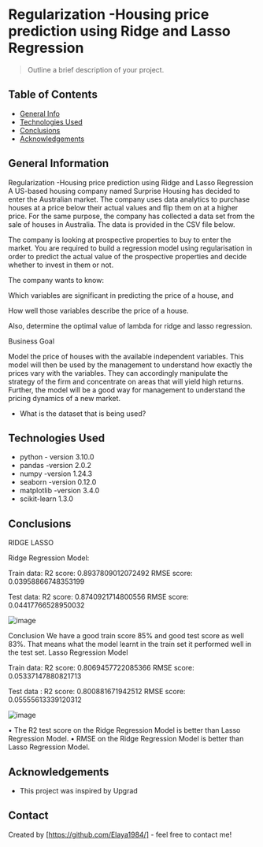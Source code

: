 # Regularization -Housing price prediction using Ridge and Lasso Regression
> Outline a brief description of your project.


## Table of Contents
* [General Info](#general-information)
* [Technologies Used](#technologies-used)
* [Conclusions](#conclusions)
* [Acknowledgements](#acknowledgements)

<!-- You can include any other section that is pertinent to your problem -->

## General Information
Regularization -Housing price prediction using Ridge and Lasso Regression
A US-based housing company named Surprise Housing has decided to enter the Australian market. The company uses data analytics to purchase houses at a price below their actual values and flip them on at a higher price. For the same purpose, the company has collected a data set from the sale of houses in Australia. The data is provided in the CSV file below.

The company is looking at prospective properties to buy to enter the market. You are required to build a regression model using regularisation in order to predict the actual value of the prospective properties and decide whether to invest in them or not.

The company wants to know:

Which variables are significant in predicting the price of a house, and

How well those variables describe the price of a house.

Also, determine the optimal value of lambda for ridge and lasso regression.

Business Goal

Model the price of houses with the available independent variables. This model will then be used by the management to understand how exactly the prices vary with the variables. They can accordingly manipulate the strategy of the firm and concentrate on areas that will yield high returns. Further, the model will be a good way for management to understand the pricing dynamics of a new market.

- What is the dataset that is being used?


## Technologies Used

- python - version 3.10.0
- pandas -version 2.0.2
- numpy -version 1.24.3
- seaborn -version 0.12.0
- matplotlib -version 3.4.0
- scikit-learn 1.3.0

<!-- As the libraries versions keep on changing, it is recommended to mention the version of library used in this project -->

## Conclusions


RIDGE	LASSO
 	 

Ridge Regression Model:

 Train data:
R2 score: 0.8937809012072492 
RMSE score: 0.03958866748353199

 Test data:
R2 score: 0.8740921714800556 
RMSE score: 0.04417766528950032 

![image](https://github.com/Elaya1984/RidgeLassoRegression-HouseSalePricePrediction/assets/56072675/b6586b76-ee22-44a3-806e-92a2c7643a69)

Conclusion We have a good train score 85% and good test score as well 83%. That means what the model learnt in the train set it performed well in the test set.
	Lasso Regression Model 

   Train data:
R2 score: 0.8069457722085366 
RMSE score: 0.05337147880821713

 Test data :
R2 score: 0.800881671942512 
RMSE score: 0.05555613339120312 

![image](https://github.com/Elaya1984/RidgeLassoRegression-HouseSalePricePrediction/assets/56072675/c7bee118-6000-477f-a99a-204dcd5f356c)

•	The R2 test score on the Ridge Regression Model is better than Lasso Regression Model. 
•	RMSE on the Ridge Regression Model is better than Lasso Regression Model. 



## Acknowledgements

- This project was inspired by Upgrad

## Contact
Created by [https://github.com/Elaya1984/] - feel free to contact me!
